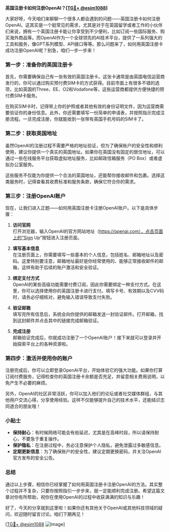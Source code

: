 **英国注册卡如何注册OpenAI？[[TG💪+ @esim1088](https://t.me/s/esim1088)]**

大家好呀，今天咱们来聊聊一个很多人都会遇到的问题——英国注册卡如何注册OpenAI。这其实是一个挺常见的需求，尤其是对于在英国留学或者工作的小伙伴们来说，拥有一个英国注册卡能让你享受到不少便利，比如订阅一些国际服务、购买海外商品等。而OpenAI作为一个全球领先的AI技术平台，提供了一系列强大的工具和服务，像GPT系列模型、API接口等等。那么问题来了，如何用英国注册卡成功注册OpenAI呢？别急，咱们一步一步来！

### 第一步：准备你的英国注册卡

首先，你需要确保自己有一张有效的英国注册卡。这张卡通常是由英国电信运营商发行的，你可以通过购买预付费SIM卡的方式获得。目前市面上有很多不错的选项，比如英国的Three、EE、O2和Vodafone等，这些运营商都提供方便快捷的预付费SIM卡服务。

在购买SIM卡时，记得带上你的护照或者其他有效的身份证明文件，因为运营商需要验证你的身份信息。此外，你还需要填写一份简单的申请表，并按照指示完成注册流程。一旦完成注册，你就能收到一张带有英国手机号码的SIM卡了。

### 第二步：获取英国地址

虽然OpenAI的注册过程不需要严格的地址验证，但为了确保账户的安全性和顺利使用，建议你提供一个真实的英国地址。如果你在英国没有固定的居住地址，可以通过一些在线服务平台获取虚拟地址服务，比如邮政信箱服务（PO Box）或者虚拟办公室服务。

这些服务不仅能为你提供一个合法的英国地址，还能帮你接收邮件和包裹。选择这类服务时，记得查看其收费标准和服务条款，确保它符合你的需求。

### 第三步：注册OpenAI账户

现在，让我们进入正题——如何用英国注册卡注册OpenAI账户。以下是具体步骤：

1. **访问官网**  
   打开浏览器，输入OpenAI的官方网站地址（https://openai.com），点击页面上的“Sign Up”按钮进入注册页面。

2. **填写基本信息**  
   在注册页面上，你需要填写一些基本的个人信息，包括姓名、邮箱地址以及密码。这里特别要注意，邮箱地址最好是你经常使用的、能够正常接收邮件的邮箱，这样有助于后续的账户激活和安全验证。

3. **绑定支付方式**  
   OpenAI的某些高级功能需要付费订阅，因此你需要绑定一种支付方式。在这里，你可以选择使用你的英国注册卡进行支付。填写卡号、有效期以及CVV码时，请务必仔细核对，避免输入错误导致支付失败。

4. **验证邮箱**  
   填写完所有信息后，系统会向你提供的邮箱发送一封验证邮件。打开邮箱，找到这封邮件并点击其中的链接完成邮箱验证。

5. **完成注册**  
   邮箱验证完成后，你就成功注册了一个OpenAI账户！接下来就可以登录并开始探索平台上的各种资源啦。

### 第四步：激活并使用你的账户

注册完成后，你可以立即登录OpenAI平台，开始体验它的强大功能。如果你打算订阅付费服务，记得检查你的英国注册卡余额是否充足，并留意相关费用说明，以免产生不必要的麻烦。

另外，OpenAI的社区非常活跃，你可以加入他们的论坛或者社交媒体群组，与其他用户交流心得，分享使用经验。这样不仅能够提升自己的技术水平，还能结识志同道合的朋友哦！

### 小贴士

- **保持耐心**：有时候网络可能会有些延迟，尤其是在高峰时段，所以请保持耐心，不要急于重复操作。
- **保护隐私**：在注册过程中，务必注意保护个人隐私，避免泄露过多敏感信息。
- **定期更新信息**：为了确保账户的安全性，建议定期更换密码，并关注OpenAI官方发布的安全公告。

### 总结

通过以上步骤，相信你已经掌握了如何用英国注册卡注册OpenAI的方法。其实整个过程并不复杂，只要你按照指引一步步来，就一定能顺利完成注册。希望这篇文章对你有所帮助，祝你在使用OpenAI的过程中收获满满的知识与乐趣！

好了，今天的分享就到这里啦！如果你还有其他关于OpenAI或其他科技领域的疑问，欢迎随时留言讨论。咱们下期再见！

[[TG💪+ @esim1088](https://t.me/s/esim1088) ![Image](https://i.postimg.cc/4NQfJmqS/Snipaste-2025-05-13-00-14-12.png)]